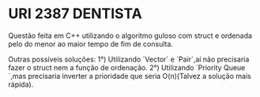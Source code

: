 # URI 2387  DENTISTA
Questão feita em C++ utilizando o algoritmo guloso com struct e ordenada pelo do menor ao maior tempo de fim de consulta.

Outras possíveis soluções: 
    1°) Utilizando ´Vector´ e ´Pair´,aí não precisaria fazer o struct nem a função de ordenação.
    2°) Utilizando ´Priority Queue´,mas precisaria inverter a prioridade que seria O(n)(Talvez a solução mais rápida).